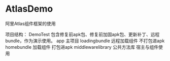 # AtlasDemo
阿里Atlas组件框架的使用

项目结构：
DemoTest 包含修复前apk包、修复前加固apk包、更新补丁、远程bundle，作为演示使用。
app 主项目
loadingbundle 远程加载组件 不打包进apk
homebundle 加载组件 打包进apk
middlewarelibrary 公共方法库 宿主与组件使用
